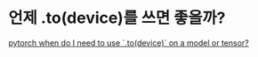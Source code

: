 # 언제 .to(device)를 쓰면 좋을까?

[pytorch when do I need to use \`.to(device)\` on a model or tensor?](https://stackoverflow.com/questions/63061779/pytorch-when-do-i-need-to-use-todevice-on-a-model-or-tensor)

##
